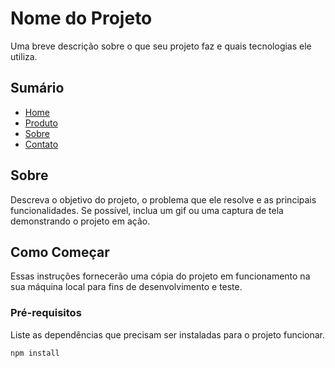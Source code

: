 # Nome do Projeto

Uma breve descrição sobre o que seu projeto faz e quais tecnologias ele utiliza.

## Sumário

- [Home](#sobre)
- [Produto](#como-começar)
- [Sobre](#pré-requisitos)
- [Contato](#instalação)

## Sobre

Descreva o objetivo do projeto, o problema que ele resolve e as principais funcionalidades. Se possível, inclua um gif ou uma captura de tela demonstrando o projeto em ação.

## Como Começar

Essas instruções fornecerão uma cópia do projeto em funcionamento na sua máquina local para fins de desenvolvimento e teste.

### Pré-requisitos

Liste as dependências que precisam ser instaladas para o projeto funcionar.

```bash
npm install
